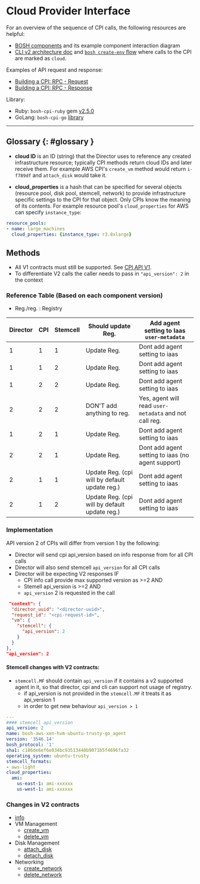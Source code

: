 # Cloud Provider Interface

For an overview of the sequence of CPI calls, the following resources are helpful:

- [BOSH components](bosh-components.md) and its example component interaction diagram
- [CLI v2 architecture doc](https://github.com/cloudfoundry/bosh-cli/blob/master/docs/architecture.md#deploy-command-flow) and [`bosh create-env` flow](https://github.com/cloudfoundry/bosh-init/blob/master/docs/init-cli-flow.png) where calls to the CPI are marked as `cloud`.

Examples of API request and response:

- [Building a CPI: RPC - Request](https://bosh.io/docs/build-cpi.html#request)
- [Building a CPI: RPC - Response](https://bosh.io/docs/build-cpi.html#response)


Library:
- Ruby: `bosh-cpi-ruby` gem [v2.5.0](https://github.com/cloudfoundry/bosh-cpi-ruby/releases/tag/v2.5.0)
- GoLang: `bosh-cpi-go` [library](https://github.com/cppforlife/bosh-cpi-go)
---
## Glossary {: #glossary }

- **cloud ID** is an ID (string) that the Director uses to reference any created infrastructure resource; typically CPI methods return cloud IDs and later receive them. For example AWS CPI's `create_vm` method would return `i-f789df` and `attach_disk` would take it.

- **cloud_properties** is a hash that can be specified for several objects (resource pool, disk pool, stemcell, network) to provide infrastructure specific settings to the CPI for that object. Only CPIs know the meaning of its contents. For example resource pool's `cloud_properties` for AWS can specify `instance_type`:

```yaml
resource_pools:
- name: large_machines
  cloud_properties: {instance_type: r3.8xlarge}
```

## Methods

- All V1 contracts must still be supported. See [CPI API V1](cpi-api-v1.md).
- To differentiate V2 calls the caller needs to pass in `"api_version": 2` in the context

### Reference Table (Based on each component version)
* Reg./reg. : Registry

| Director | CPI | Stemcell  | Should update Reg.   | Add agent setting to Iaas `user-metadata`   |
|----------|-----|-----------|----------------------|---|
| 1  | 1  | 1  | Update Reg.  | Dont add agent setting to iaas  |
| 1  | 1  | 2  | Update Reg.  | Dont add agent setting to iaas  |
| 1  | 2  | 2  | Update Reg.  | Dont add agent setting to iaas  |
| 2  | 2  | 2  | DON'T add anything to reg.   | Yes, agent will read `user-metadata` and not call reg.  |
| 1  | 2  | 1  | Update Reg.  | Dont add agent setting to iaas  |
| 2  | 2  | 1  | Update Reg.  | Dont add agent setting to iaas (no agent support)  |
| 2  | 1  | 1  | Update Reg. (cpi will by default update reg.)  | Dont add agent setting to iaas |
| 2  | 1  | 2  | Update Reg. (cpi will by default update reg.)  | Dont add agent setting to iaas |

### Implementation

API version 2 of CPIs will differ from version 1 by the following:

 - Director will send cpi api_version based on info response from for all CPI calls
 - Director will also send stemcell `api_version` for all CPI calls
 - Director will be expecting V2 responses IF
   - CPI info call provide max supported version as >=2 AND
   - Stemell api_version is >=2 AND
   - `api_version` 2 is requested in the call


  ```json
   "context": {
    "director_uuid": "<director-uuid>",
    "request_id": "<cpi-request-id>",
    "vm": {
      "stemcell": {
        "api_version": 2
      }
    }
  },
  "api_version": 2
  ```

#### Stemcell changes with V2 contracts:

- `stemcell.MF` should contain `api_version` if it contains a v2 supported agent in it, so that director, cpi and cli can support not usage of registry.
	-  if api_version is not provided in the `stemcell.MF` it treats it as api_version 1
	-  in order to get new behaviour `api_version > 1`

```yaml
---
#### stemcell api_version
api_version: 2
name: bosh-aws-xen-hvm-ubuntu-trusty-go_agent
version: '3546.14'
bosh_protocol: '1'
sha1: c186de6ef6e034bc93513440b9071b5f4696fa32
operating_system: ubuntu-trusty
stemcell_formats:
- aws-light
cloud_properties:
  ami:
    us-east-1: ami-xxxxxx
    us-west-1: ami-xxxxxx
```

### Changes in V2 contracts

 * [info](cpi-api-v2-method/info.md)
 * VM Management
    * [create_vm](cpi-api-v2-method/create-vm.md)
    * [delete_vm](cpi-api-v2-method/delete-vm.md)
 * Disk Management
    * [attach_disk](cpi-api-v2-method/attach-disk.md)
    * [detach_disk](cpi-api-v2-method/detach-disk.md)
 * Networking
    * [create_network](cpi-api-v2-method/create-network.md)
    * [delete_network](cpi-api-v2-method/delete-network.md)
